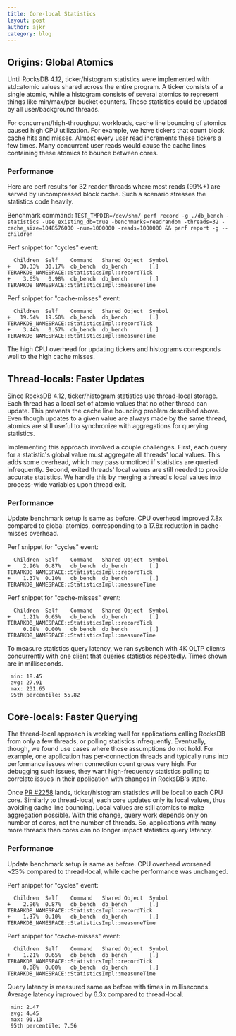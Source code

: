 ```yaml
---
title: Core-local Statistics
layout: post
author: ajkr
category: blog
---
```


## Origins: Global Atomics

Until RocksDB 4.12, ticker/histogram statistics were implemented with std::atomic values shared across the entire program. A ticker consists of a single atomic, while a histogram consists of several atomics to represent things like min/max/per-bucket counters. These statistics could be updated by all user/background threads.

For concurrent/high-throughput workloads, cache line bouncing of atomics caused high CPU utilization. For example, we have tickers that count block cache hits and misses. Almost every user read increments these tickers a few times. Many concurrent user reads would cause the cache lines containing these atomics to bounce between cores.

### Performance

Here are perf results for 32 reader threads where most reads (99%+) are served by uncompressed block cache. Such a scenario stresses the statistics code heavily.

Benchmark command: `TEST_TMPDIR=/dev/shm/ perf record -g ./db_bench -statistics -use_existing_db=true -benchmarks=readrandom -threads=32 -cache_size=1048576000 -num=1000000 -reads=1000000 && perf report -g --children`

Perf snippet for "cycles" event:

```
  Children  Self    Command   Shared Object  Symbol
+   30.33%  30.17%  db_bench  db_bench       [.] TERARKDB_NAMESPACE::StatisticsImpl::recordTick
+    3.65%   0.98%  db_bench  db_bench       [.] TERARKDB_NAMESPACE::StatisticsImpl::measureTime
```

Perf snippet for "cache-misses" event:

```
  Children  Self    Command   Shared Object  Symbol
+   19.54%  19.50%  db_bench  db_bench 	     [.] TERARKDB_NAMESPACE::StatisticsImpl::recordTick
+    3.44%   0.57%  db_bench  db_bench       [.] TERARKDB_NAMESPACE::StatisticsImpl::measureTime
```

The high CPU overhead for updating tickers and histograms corresponds well to the high cache misses.

## Thread-locals: Faster Updates

Since RocksDB 4.12, ticker/histogram statistics use thread-local storage. Each thread has a local set of atomic values that no other thread can update. This prevents the cache line bouncing problem described above. Even though updates to a given value are always made by the same thread, atomics are still useful to synchronize with aggregations for querying statistics.

Implementing this approach involved a couple challenges. First, each query for a statistic's global value must aggregate all threads' local values. This adds some overhead, which may pass unnoticed if statistics are queried infrequently. Second, exited threads' local values are still needed to provide accurate statistics. We handle this by merging a thread's local values into process-wide variables upon thread exit.

### Performance

Update benchmark setup is same as before. CPU overhead improved 7.8x compared to global atomics, corresponding to a 17.8x reduction in cache-misses overhead.

Perf snippet for "cycles" event:

```
  Children  Self    Command   Shared Object  Symbol
+    2.96%  0.87%   db_bench  db_bench       [.] TERARKDB_NAMESPACE::StatisticsImpl::recordTick
+    1.37%  0.10%   db_bench  db_bench       [.] TERARKDB_NAMESPACE::StatisticsImpl::measureTime
```

Perf snippet for "cache-misses" event:

```
  Children  Self    Command   Shared Object  Symbol
+    1.21%  0.65%   db_bench  db_bench       [.] TERARKDB_NAMESPACE::StatisticsImpl::recordTick
     0.08%  0.00%   db_bench  db_bench       [.] TERARKDB_NAMESPACE::StatisticsImpl::measureTime
```

To measure statistics query latency, we ran sysbench with 4K OLTP clients concurrently with one client that queries statistics repeatedly. Times shown are in milliseconds.

```
 min: 18.45
 avg: 27.91
 max: 231.65
 95th percentile: 55.82
```

## Core-locals: Faster Querying

The thread-local approach is working well for applications calling RocksDB from only a few threads, or polling statistics infrequently. Eventually, though, we found use cases where those assumptions do not hold. For example, one application has per-connection threads and typically runs into performance issues when connection count grows very high. For debugging such issues, they want high-frequency statistics polling to correlate issues in their application with changes in RocksDB's state.

Once [PR #2258](https://github.com/facebook/rocksdb/pull/2258) lands, ticker/histogram statistics will be local to each CPU core. Similarly to thread-local, each core updates only its local values, thus avoiding cache line bouncing. Local values are still atomics to make aggregation possible. With this change, query work depends only on number of cores, not the number of threads. So, applications with many more threads than cores can no longer impact statistics query latency.

### Performance

Update benchmark setup is same as before. CPU overhead worsened ~23% compared to thread-local, while cache performance was unchanged.

Perf snippet for "cycles" event:

```
  Children  Self    Command   Shared Object  Symbol
+    2.96%  0.87%   db_bench  db_bench       [.] TERARKDB_NAMESPACE::StatisticsImpl::recordTick
+    1.37%  0.10%   db_bench  db_bench       [.] TERARKDB_NAMESPACE::StatisticsImpl::measureTime
```

Perf snippet for "cache-misses" event:

```
  Children  Self    Command   Shared Object  Symbol
+    1.21%  0.65%   db_bench  db_bench       [.] TERARKDB_NAMESPACE::StatisticsImpl::recordTick
     0.08%  0.00%   db_bench  db_bench       [.] TERARKDB_NAMESPACE::StatisticsImpl::measureTime
```

Query latency is measured same as before with times in milliseconds. Average latency improved by 6.3x compared to thread-local.

```
 min: 2.47
 avg: 4.45
 max: 91.13
 95th percentile: 7.56
```
